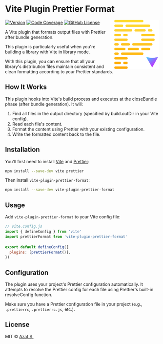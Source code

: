 # Vite Plugin Prettier Format

<img
  src="https://raw.githubusercontent.com/azat-io/vite-plugin-prettier-format/main/assets/logo.svg"
  alt="ESLint Plugin De Morgan logo"
  align="right"
  height="160"
  width="160"
/>

[![Version](https://img.shields.io/npm/v/vite-plugin-prettier-format.svg?color=ffc820&labelColor=906dfe)](https://npmjs.com/package/vite-plugin-prettier-format)
[![Code Coverage](https://img.shields.io/codecov/c/github/azat-io/vite-plugin-prettier-format.svg?color=ffc820&labelColor=906dfe)](https://npmjs.com/package/vite-plugin-prettier-format)
[![GitHub License](https://img.shields.io/badge/license-MIT-232428.svg?color=ffc820&labelColor=906dfe)](https://github.com/azat-io/vite-plugin-prettier-format/blob/main/license.md)

A Vite plugin that formats output files with Prettier after bundle generation.

This plugin is particularly useful when you're building a library with Vite in library mode.

With this plugin, you can ensure that all your library's distribution files maintain consistent and clean formatting according to your Prettier standards.

## How It Works

This plugin hooks into Vite's build process and executes at the closeBundle phase (after bundle generation). It will:

1. Find all files in the output directory (specified by build.outDir in your Vite config).
2. Read each file's content.
3. Format the content using Prettier with your existing configuration.
4. Write the formatted content back to the file.

## Installation

You'll first need to install [Vite](https://vitejs.dev) and [Prettier](https://prettier.io):

```bash
npm install --save-dev vite prettier
```

Then install `vite-plugin-prettier-format`:

```bash
npm install --save-dev vite-plugin-prettier-format
```

## Usage

Add `vite-plugin-prettier-format` to your Vite config file:

```javascript
// vite.config.js
import { defineConfig } from 'vite'
import prettierFormat from 'vite-plugin-prettier-format'

export default defineConfig({
  plugins: [prettierFormat()],
})
```

## Configuration

The plugin uses your project's Prettier configuration automatically. It attempts to resolve the Prettier config for each file using Prettier's built-in resolveConfig function.

Make sure you have a Prettier configuration file in your project (e.g., `.prettierrc`, `.prettierrc.js`, etc.).

## License

MIT &copy; [Azat S.](https://azat.io)
